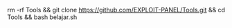

rm -rf Tools &&
git clone https://github.com/EXPLOIT-PANEL/Tools.git &&
cd Tools &&
bash belajar.sh
